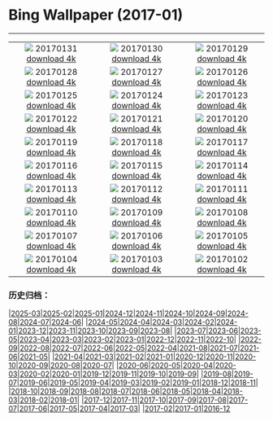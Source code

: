 # Bing Wallpaper (2017-01)
**************
| | | |
| :----: | :----: | :----: |
| ![](https://www.bing.com/az/hprichbg/rb/GentooPenguinVideo_EN-US9979103072_1920x1080.jpg) 20170131 [download 4k](https://www.bing.com/az/hprichbg/rb/GentooPenguinVideo_EN-US9979103072_UHD.jpg) | ![](https://www.bing.com/az/hprichbg/rb/DovrefjellMuskox_EN-US13957674933_1920x1080.jpg) 20170130 [download 4k](https://www.bing.com/az/hprichbg/rb/DovrefjellMuskox_EN-US13957674933_UHD.jpg) | ![](https://www.bing.com/az/hprichbg/rb/BarrelCactus_EN-US10497409936_1920x1080.jpg) 20170129 [download 4k](https://www.bing.com/az/hprichbg/rb/BarrelCactus_EN-US10497409936_UHD.jpg) |
| ![](https://www.bing.com/az/hprichbg/rb/FireChicken_EN-US8632578869_1920x1080.jpg) 20170128 [download 4k](https://www.bing.com/az/hprichbg/rb/FireChicken_EN-US8632578869_UHD.jpg) | ![](https://www.bing.com/az/hprichbg/rb/VillersAbbey_EN-US10350783163_1920x1080.jpg) 20170127 [download 4k](https://www.bing.com/az/hprichbg/rb/VillersAbbey_EN-US10350783163_UHD.jpg) | ![](https://www.bing.com/az/hprichbg/rb/GBRISS_EN-US8432887380_1920x1080.jpg) 20170126 [download 4k](https://www.bing.com/az/hprichbg/rb/GBRISS_EN-US8432887380_UHD.jpg) |
| ![](https://www.bing.com/az/hprichbg/rb/FlameTowers_EN-US9574086092_1920x1080.jpg) 20170125 [download 4k](https://www.bing.com/az/hprichbg/rb/FlameTowers_EN-US9574086092_UHD.jpg) | ![](https://www.bing.com/az/hprichbg/rb/LuciolaCruciata_EN-US9083936689_1920x1080.jpg) 20170124 [download 4k](https://www.bing.com/az/hprichbg/rb/LuciolaCruciata_EN-US9083936689_UHD.jpg) | ![](https://www.bing.com/az/hprichbg/rb/TrailingAzalea_EN-US12063932354_1920x1080.jpg) 20170123 [download 4k](https://www.bing.com/az/hprichbg/rb/TrailingAzalea_EN-US12063932354_UHD.jpg) |
| ![](https://www.bing.com/az/hprichbg/rb/PfeifferBeach_EN-US12517060526_1920x1080.jpg) 20170122 [download 4k](https://www.bing.com/az/hprichbg/rb/PfeifferBeach_EN-US12517060526_UHD.jpg) | ![](https://www.bing.com/az/hprichbg/rb/ScottishSquirrel_EN-US11482907877_1920x1080.jpg) 20170121 [download 4k](https://www.bing.com/az/hprichbg/rb/ScottishSquirrel_EN-US11482907877_UHD.jpg) | ![](https://www.bing.com/az/hprichbg/rb/MontBlancVideo_EN-US9230432404_1920x1080.jpg) 20170120 [download 4k](https://www.bing.com/az/hprichbg/rb/MontBlancVideo_EN-US9230432404_UHD.jpg) |
| ![](https://www.bing.com/az/hprichbg/rb/MinervaTerrace_EN-US9761771059_1920x1080.jpg) 20170119 [download 4k](https://www.bing.com/az/hprichbg/rb/MinervaTerrace_EN-US9761771059_UHD.jpg) | ![](https://www.bing.com/az/hprichbg/rb/MountOTemanu_EN-US11058551524_1920x1080.jpg) 20170118 [download 4k](https://www.bing.com/az/hprichbg/rb/MountOTemanu_EN-US11058551524_UHD.jpg) | ![](https://www.bing.com/az/hprichbg/rb/LasMedulasFrost_EN-US11561863806_1920x1080.jpg) 20170117 [download 4k](https://www.bing.com/az/hprichbg/rb/LasMedulasFrost_EN-US11561863806_UHD.jpg) |
| ![](https://www.bing.com/az/hprichbg/rb/YerbaBuenaGardens_EN-US14307470964_1920x1080.jpg) 20170116 [download 4k](https://www.bing.com/az/hprichbg/rb/YerbaBuenaGardens_EN-US14307470964_UHD.jpg) | ![](https://www.bing.com/az/hprichbg/rb/GreatCourt_EN-US11131065922_1920x1080.jpg) 20170115 [download 4k](https://www.bing.com/az/hprichbg/rb/GreatCourt_EN-US11131065922_UHD.jpg) | ![](https://www.bing.com/az/hprichbg/rb/KongdeRi_EN-US11829528696_1920x1080.jpg) 20170114 [download 4k](https://www.bing.com/az/hprichbg/rb/KongdeRi_EN-US11829528696_UHD.jpg) |
| ![](https://www.bing.com/az/hprichbg/rb/MacaquesWulingyuan_EN-US8705472129_1920x1080.jpg) 20170113 [download 4k](https://www.bing.com/az/hprichbg/rb/MacaquesWulingyuan_EN-US8705472129_UHD.jpg) | ![](https://www.bing.com/az/hprichbg/rb/TempleOfValadier_EN-US13731018326_1920x1080.jpg) 20170112 [download 4k](https://www.bing.com/az/hprichbg/rb/TempleOfValadier_EN-US13731018326_UHD.jpg) | ![](https://www.bing.com/az/hprichbg/rb/NASAEgypt_EN-US11074181873_1920x1080.jpg) 20170111 [download 4k](https://www.bing.com/az/hprichbg/rb/NASAEgypt_EN-US11074181873_UHD.jpg) |
| ![](https://www.bing.com/az/hprichbg/rb/EifelNPBelgium_EN-US13320978952_1920x1080.jpg) 20170110 [download 4k](https://www.bing.com/az/hprichbg/rb/EifelNPBelgium_EN-US13320978952_UHD.jpg) | ![](https://www.bing.com/az/hprichbg/rb/RossFountain_EN-US11490955168_1920x1080.jpg) 20170109 [download 4k](https://www.bing.com/az/hprichbg/rb/RossFountain_EN-US11490955168_UHD.jpg) | ![](https://www.bing.com/az/hprichbg/rb/TrakaiIslandCastle_EN-US13260881447_1920x1080.jpg) 20170108 [download 4k](https://www.bing.com/az/hprichbg/rb/TrakaiIslandCastle_EN-US13260881447_UHD.jpg) |
| ![](https://www.bing.com/az/hprichbg/rb/CalevCoyote_EN-US7129927657_1920x1080.jpg) 20170107 [download 4k](https://www.bing.com/az/hprichbg/rb/CalevCoyote_EN-US7129927657_UHD.jpg) | ![](https://www.bing.com/az/hprichbg/rb/RoyalBarge_EN-US7484780716_1920x1080.jpg) 20170106 [download 4k](https://www.bing.com/az/hprichbg/rb/RoyalBarge_EN-US7484780716_UHD.jpg) | ![](https://www.bing.com/az/hprichbg/rb/MacawFlight_EN-US9275204017_1920x1080.jpg) 20170105 [download 4k](https://www.bing.com/az/hprichbg/rb/MacawFlight_EN-US9275204017_UHD.jpg) |
| ![](https://www.bing.com/az/hprichbg/rb/LakeWakapitu_EN-US11634817642_1920x1080.jpg) 20170104 [download 4k](https://www.bing.com/az/hprichbg/rb/LakeWakapitu_EN-US11634817642_UHD.jpg) | ![](https://www.bing.com/az/hprichbg/rb/CarWash_EN-US12345682830_1920x1080.jpg) 20170103 [download 4k](https://www.bing.com/az/hprichbg/rb/CarWash_EN-US12345682830_UHD.jpg) | ![](https://www.bing.com/az/hprichbg/rb/CabinetClimber_EN-US9427872819_1920x1080.jpg) 20170102 [download 4k](https://www.bing.com/az/hprichbg/rb/CabinetClimber_EN-US9427872819_UHD.jpg) |

### 历史归档：

|[2025-03](/../2025-03/2025-03.md)|[2025-02](/../2025-02/2025-02.md)|[2025-01](/../2025-01/2025-01.md)|[2024-12](/../2024-12/2024-12.md)|[2024-11](/../2024-11/2024-11.md)|[2024-10](/../2024-10/2024-10.md)|[2024-09](/../2024-09/2024-09.md)|[2024-08](/../2024-08/2024-08.md)|[2024-07](/../2024-07/2024-07.md)|[2024-06](/../2024-06/2024-06.md)|
|[2024-05](/../2024-05/2024-05.md)|[2024-04](/../2024-04/2024-04.md)|[2024-03](/../2024-03/2024-03.md)|[2024-02](/../2024-02/2024-02.md)|[2024-01](/../2024-01/2024-01.md)|[2023-12](/../2023-12/2023-12.md)|[2023-11](/../2023-11/2023-11.md)|[2023-10](/../2023-10/2023-10.md)|[2023-09](/../2023-09/2023-09.md)|[2023-08](/../2023-08/2023-08.md)|
|[2023-07](/../2023-07/2023-07.md)|[2023-06](/../2023-06/2023-06.md)|[2023-05](/../2023-05/2023-05.md)|[2023-04](/../2023-04/2023-04.md)|[2023-03](/../2023-03/2023-03.md)|[2023-02](/../2023-02/2023-02.md)|[2023-01](/../2023-01/2023-01.md)|[2022-12](/../2022-12/2022-12.md)|[2022-11](/../2022-11/2022-11.md)|[2022-10](/../2022-10/2022-10.md)|
|[2022-09](/../2022-09/2022-09.md)|[2022-08](/../2022-08/2022-08.md)|[2022-07](/../2022-07/2022-07.md)|[2022-06](/../2022-06/2022-06.md)|[2022-05](/../2022-05/2022-05.md)|[2022-04](/../2022-04/2022-04.md)|[2021-08](/../2021-08/2021-08.md)|[2021-07](/../2021-07/2021-07.md)|[2021-06](/../2021-06/2021-06.md)|[2021-05](/../2021-05/2021-05.md)|
|[2021-04](/../2021-04/2021-04.md)|[2021-03](/../2021-03/2021-03.md)|[2021-02](/../2021-02/2021-02.md)|[2021-01](/../2021-01/2021-01.md)|[2020-12](/../2020-12/2020-12.md)|[2020-11](/../2020-11/2020-11.md)|[2020-10](/../2020-10/2020-10.md)|[2020-09](/../2020-09/2020-09.md)|[2020-08](/../2020-08/2020-08.md)|[2020-07](/../2020-07/2020-07.md)|
|[2020-06](/../2020-06/2020-06.md)|[2020-05](/../2020-05/2020-05.md)|[2020-04](/../2020-04/2020-04.md)|[2020-03](/../2020-03/2020-03.md)|[2020-02](/../2020-02/2020-02.md)|[2020-01](/../2020-01/2020-01.md)|[2019-12](/../2019-12/2019-12.md)|[2019-11](/../2019-11/2019-11.md)|[2019-10](/../2019-10/2019-10.md)|[2019-09](/../2019-09/2019-09.md)|
|[2019-08](/../2019-08/2019-08.md)|[2019-07](/../2019-07/2019-07.md)|[2019-06](/../2019-06/2019-06.md)|[2019-05](/../2019-05/2019-05.md)|[2019-04](/../2019-04/2019-04.md)|[2019-03](/../2019-03/2019-03.md)|[2019-02](/../2019-02/2019-02.md)|[2019-01](/../2019-01/2019-01.md)|[2018-12](/../2018-12/2018-12.md)|[2018-11](/../2018-11/2018-11.md)|
|[2018-10](/../2018-10/2018-10.md)|[2018-09](/../2018-09/2018-09.md)|[2018-08](/../2018-08/2018-08.md)|[2018-07](/../2018-07/2018-07.md)|[2018-06](/../2018-06/2018-06.md)|[2018-05](/../2018-05/2018-05.md)|[2018-04](/../2018-04/2018-04.md)|[2018-03](/../2018-03/2018-03.md)|[2018-02](/../2018-02/2018-02.md)|[2018-01](/../2018-01/2018-01.md)|
|[2017-12](/../2017-12/2017-12.md)|[2017-11](/../2017-11/2017-11.md)|[2017-10](/../2017-10/2017-10.md)|[2017-09](/../2017-09/2017-09.md)|[2017-08](/../2017-08/2017-08.md)|[2017-07](/../2017-07/2017-07.md)|[2017-06](/../2017-06/2017-06.md)|[2017-05](/../2017-05/2017-05.md)|[2017-04](/../2017-04/2017-04.md)|[2017-03](/../2017-03/2017-03.md)|
|[2017-02](/../2017-02/2017-02.md)|[2017-01](/2017-01.md)|[2016-12](/../2016-12/2016-12.md)